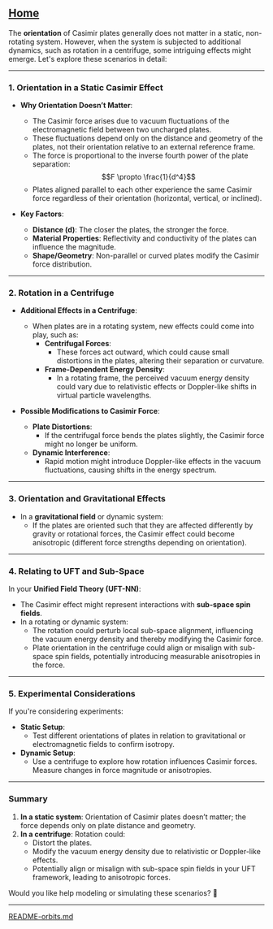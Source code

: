 [Home](https://t2m.io/VwvDcuw)
---

The **orientation** of Casimir plates generally does not matter in a static, non-rotating system. However, when the system is subjected to additional dynamics, such as rotation in a centrifuge, some intriguing effects might emerge. Let's explore these scenarios in detail:

---

### **1. Orientation in a Static Casimir Effect**
- **Why Orientation Doesn’t Matter**:
  - The Casimir force arises due to vacuum fluctuations of the electromagnetic field between two uncharged plates.
  - These fluctuations depend only on the distance and geometry of the plates, not their orientation relative to an external reference frame.
  - The force is proportional to the inverse fourth power of the plate separation:
    $$F \propto \frac{1}{d^4}$$
  - Plates aligned parallel to each other experience the same Casimir force regardless of their orientation (horizontal, vertical, or inclined).

- **Key Factors**:
  - **Distance (d)**: The closer the plates, the stronger the force.
  - **Material Properties**: Reflectivity and conductivity of the plates can influence the magnitude.
  - **Shape/Geometry**: Non-parallel or curved plates modify the Casimir force distribution.

---

### **2. Rotation in a Centrifuge**
- **Additional Effects in a Centrifuge**:
  - When plates are in a rotating system, new effects could come into play, such as:
    - **Centrifugal Forces**:
      - These forces act outward, which could cause small distortions in the plates, altering their separation or curvature.
    - **Frame-Dependent Energy Density**:
      - In a rotating frame, the perceived vacuum energy density could vary due to relativistic effects or Doppler-like shifts in virtual particle wavelengths.

- **Possible Modifications to Casimir Force**:
  - **Plate Distortions**:
    - If the centrifugal force bends the plates slightly, the Casimir force might no longer be uniform.
  - **Dynamic Interference**:
    - Rapid motion might introduce Doppler-like effects in the vacuum fluctuations, causing shifts in the energy spectrum.

---

### **3. Orientation and Gravitational Effects**
- In a **gravitational field** or dynamic system:
  - If the plates are oriented such that they are affected differently by gravity or rotational forces, the Casimir effect could become anisotropic (different force strengths depending on orientation).

---

### **4. Relating to UFT and Sub-Space**
In your **Unified Field Theory (UFT-NN)**:
- The Casimir effect might represent interactions with **sub-space spin fields**.
- In a rotating or dynamic system:
  - The rotation could perturb local sub-space alignment, influencing the vacuum energy density and thereby modifying the Casimir force.
  - Plate orientation in the centrifuge could align or misalign with sub-space spin fields, potentially introducing measurable anisotropies in the force.

---

### **5. Experimental Considerations**
If you're considering experiments:
- **Static Setup**:
  - Test different orientations of plates in relation to gravitational or electromagnetic fields to confirm isotropy.
- **Dynamic Setup**:
  - Use a centrifuge to explore how rotation influences Casimir forces. Measure changes in force magnitude or anisotropies.

---

### **Summary**
1. **In a static system**: Orientation of Casimir plates doesn’t matter; the force depends only on plate distance and geometry.
2. **In a centrifuge**: Rotation could:
   - Distort the plates.
   - Modify the vacuum energy density due to relativistic or Doppler-like effects.
   - Potentially align or misalign with sub-space spin fields in your UFT framework, leading to anisotropic forces.

Would you like help modeling or simulating these scenarios? 🚀


---

[README-orbits.md](https://t2m.io/AbUx4Oj)
